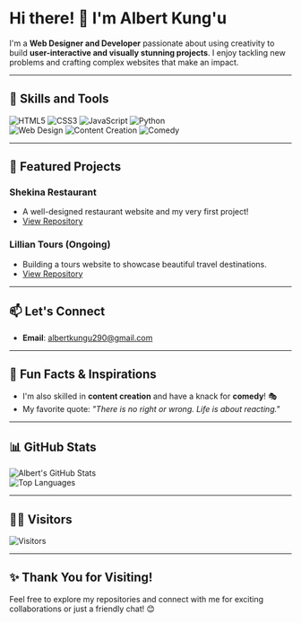 # Hi there! 👋 I'm Albert Kung'u

I'm a **Web Designer and Developer** passionate about using creativity to build **user-interactive and visually stunning projects**. I enjoy tackling new problems and crafting complex websites that make an impact.

---

## 🚀 Skills and Tools

![HTML5](https://img.shields.io/badge/Code-HTML5-orange) ![CSS3](https://img.shields.io/badge/Code-CSS3-blue) ![JavaScript](https://img.shields.io/badge/Code-JavaScript-yellow) ![Python](https://img.shields.io/badge/Code-Python-blue)  
![Web Design](https://img.shields.io/badge/Skill-Web%20Design-purple) ![Content Creation](https://img.shields.io/badge/Skill-Content%20Creation-green) ![Comedy](https://img.shields.io/badge/Hobby-Comedy-lightgrey)

---

## 🌟 Featured Projects

### **Shekina Restaurant**
- A well-designed restaurant website and my very first project!
- [View Repository](https://github.com/Albert290/Mpesa-Api-Shekinainnltd.git)

### **Lillian Tours (Ongoing)**
- Building a tours website to showcase beautiful travel destinations.
- [View Repository](https://github.com/Albert290/Lillian-Tours.git)

---

## 📫 Let's Connect

- **Email**: [albertkungu290@gmail.com](mailto:albertkungu290@gmail.com)

---

## 🌈 Fun Facts & Inspirations

- I'm also skilled in **content creation** and have a knack for **comedy**! 🎭
- My favorite quote: *"There is no right or wrong. Life is about reacting."*

---

## 📊 GitHub Stats

![Albert's GitHub Stats](https://github-readme-stats.vercel.app/api?username=Albert290&show_icons=true&theme=radical)  
![Top Languages](https://github-readme-stats.vercel.app/api/top-langs/?username=Albert290&layout=compact&theme=radical)

---

## 🧑‍💻 Visitors

![Visitors](https://visitor-badge.laobi.icu/badge?page_id=Albert290.Albert290)

---

## ✨ Thank You for Visiting!
Feel free to explore my repositories and connect with me for exciting collaborations or just a friendly chat! 😊
